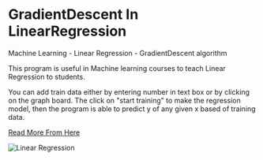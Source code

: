 # GradientDescent In LinearRegression

Machine Learning - Linear Regression - GradientDescent algorithm

This program is useful in Machine learning courses to teach Linear Regression to students. 

You can add train data either by entering number in text box or by clicking on the graph board.
The click on "start training" to make the regression model,
then the program is able to predict y of any given x based of training data.

[Read More From Here](http://m-shaeri.ir/blog/gradient-descent-algorithm-for-linear-regression/)


![Linear Regression](https://m-shaeri.ir/blog/wp-content/uploads/2021/05/GradiantDicent.gif)



